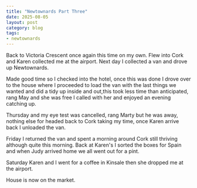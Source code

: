 ```yaml
---
title: "Newtownards Part Three"
date: 2025-08-05
layout: post
category: blog
tags:
- newtownards
---
```


Back to Victoria Crescent once again this time on my own. Flew into Cork and Karen collected me at the airport. Next day I collected a van and drove up Newtownards.

<!--more-->
Made good time so I checked into the hotel, once this was done I drove over to the house where I proceeded to load the van with the last things we wanted and did a tidy up inside and out,this took less time than anticipated, rang May and she was free I called with her and enjoyed an evening catching up.

Thursday and my eye test was cancelled, rang Marty but he was away, nothing else for headed back to Cork taking my time, once Karen arrive back I unloaded the van.

Friday I returned the van and spent a morning around Cork still thriving although quite this morning. Back at Karen's I sorted the boxes for Spain and when Judy arrived home we all went out for a pint.

Saturday Karen and I went for a coffee in Kinsale then she dropped me at the airport.

House is now on the market.
